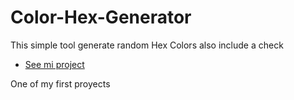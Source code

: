 # Color-Hex-Generator
This simple tool generate random Hex Colors also include a check 

* [See mi project](https://htmlpreview.github.io/?https://github.com/GuidoFavara/Color-Hex-Generator/blob/master/Color%20%26%20Hex%20Generator/index.html)

One of my first proyects
